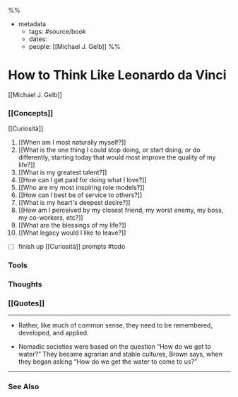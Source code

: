 %%
- metadata
	- tags: #source/book
	- dates: 
	- people: [[Michael J. Gelb]]
%%

# How to Think Like Leonardo da Vinci
[[Michael J. Gelb]]

### [[Concepts]]
[[Curiosità]]
1. [[When am I most naturally myself?]]
2. [[What is the one thing I could stop doing, or start doing, or do differently, starting today that would most improve the quality of my life?]]
3. [[What is my greatest talent?]]
4. [[How can I get paid for doing what I love?]]
5. [[Who are my most inspiring role models?]]
6. [[How can I best be of service to others?]]
7. [[What is my heart's deepest desire?]]
8. [[How am I perceived by my closest friend, my worst enemy, my boss, my co-workers, etc?]]
9. [[What are the blessings of my life?]]
10. [[What legacy would I like to leave?]]

- [ ] finish up [[Curiosità]] prompts #todo

### Tools

### Thoughts

### [[Quotes]]
---

- Rather, like much of common sense, they need to be remembered, developed, and applied.

- Nomadic societies were based on the question “How do we get to water?” They became agrarian and stable cultures, Brown says, when they began asking “How do we get the water to come to us?”


----
### See Also